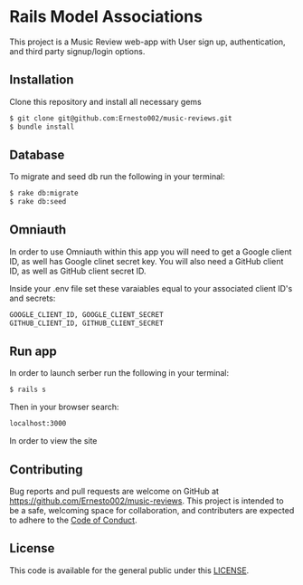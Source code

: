 # Rails Model Associations

This project is a Music Review web-app with User sign up, authentication, and third party signup/login options.

## Installation

Clone this repository and install all necessary gems

```bash
$ git clone git@github.com:Ernesto002/music-reviews.git
$ bundle install
```

## Database

To migrate and seed db run the following in your terminal:

```bash
$ rake db:migrate
$ rake db:seed
```

## Omniauth

In order to use Omniauth within this app you will need to get a Google client ID, as well has Google clinet secret key.
You will also need a GitHub client ID, as well as GitHub client secret ID.

Inside your .env file set these varaiables equal to your associated client ID's and secrets:

```bash 
GOOGLE_CLIENT_ID, GOOGLE_CLIENT_SECRET
GITHUB_CLIENT_ID, GITHUB_CLIENT_SECRET
```

## Run app

In order to launch serber run the following in your terminal:

```bash
$ rails s
```

Then in your browser search:

```bash
localhost:3000
```

In order to view the site

## Contributing

Bug reports and pull requests are welcome on GitHub at https://github.com/Ernesto002/music-reviews. This project is intended to be a safe, welcoming space for collaboration, and contributers are expected to adhere to the [Code of Conduct](https://github.com/Ernesto002/music-reviews/blob/master/CODE_OF_CONDUCT.MD).

## License 

This code is available for the general public under this [LICENSE](https://github.com/Ernesto002/music-reviews/blob/master/LICENSE.md).